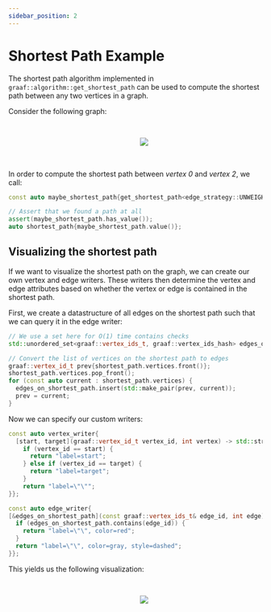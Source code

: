 ```yaml
---
sidebar_position: 2
---
```


# Shortest Path Example
The shortest path algorithm implemented in `graaf::algorithm::get_shortest_path` can be used to compute the shortest path between any two vertices in a graph.

Consider the following graph:

<pre>
<p align="center">
    <img src={require("/static/img/examples/shortest-path-graph.png").default}></img>
</p>
</pre>

In order to compute the shortest path between *vertex 0* and *vertex 2*, we call:

```c++
const auto maybe_shortest_path{get_shortest_path<edge_strategy::UNWEIGHTED>(graph, start, target)};

// Assert that we found a path at all
assert(maybe_shortest_path.has_value());
auto shortest_path{maybe_shortest_path.value()};
```

## Visualizing the shortest path
If we want to visualize the shortest path on the graph, we can create our own vertex and edge writers. These writers then determine the vertex and edge attributes based on whether the vertex or edge is contained in the shortest path.

First, we create a datastructure of all edges on the shortest path such that we can query it in the edge writer:

```c++
// We use a set here for O(1) time contains checks
std::unordered_set<graaf::vertex_ids_t, graaf::vertex_ids_hash> edges_on_shortest_path{};

// Convert the list of vertices on the shortest path to edges
graaf::vertex_id_t prev{shortest_path.vertices.front()};
shortest_path.vertices.pop_front();
for (const auto current : shortest_path.vertices) {
  edges_on_shortest_path.insert(std::make_pair(prev, current));
  prev = current;
}
```

Now we can specify our custom writers:

```c++
const auto vertex_writer{
  [start, target](graaf::vertex_id_t vertex_id, int vertex) -> std::string {
    if (vertex_id == start) {
      return "label=start";
    } else if (vertex_id == target) {
      return "label=target";
    }
    return "label=\"\"";
}};

const auto edge_writer{
[&edges_on_shortest_path](const graaf::vertex_ids_t& edge_id, int edge) -> std::string {
  if (edges_on_shortest_path.contains(edge_id)) {
    return "label=\"\", color=red";
  }
  return "label=\"\", color=gray, style=dashed";
}};
```
This yields us the following visualization:

<pre>
<p align="center">
    <img src={require("/static/img/examples/shortest_path.png").default}></img>
</p>
</pre>